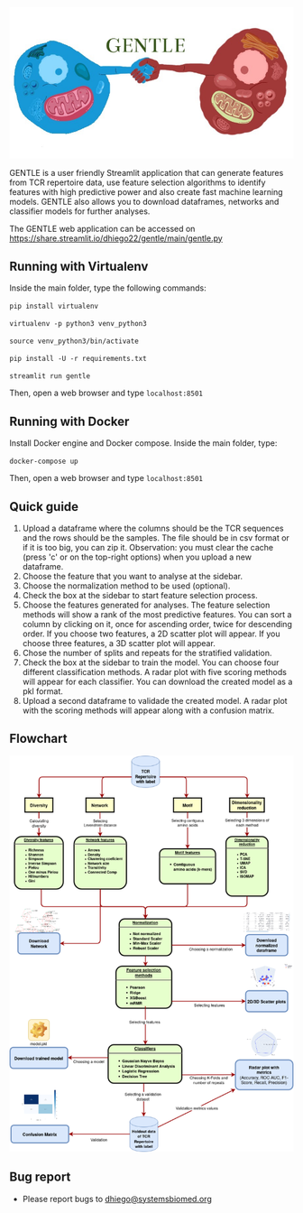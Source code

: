 ![alt text](gentle_icon.jpeg)

GENTLE is a user friendly Streamlit application that can generate features from TCR repertoire data, use feature selection algorithms to identify features with high predictive power and also create fast machine learning models. GENTLE also allows you to download dataframes, networks and classifier models for further analyses.

The GENTLE web application can be accessed on https://share.streamlit.io/dhiego22/gentle/main/gentle.py

## Running with Virtualenv

Inside the main folder, type the following commands:
 
  `pip install virtualenv`
  
  `virtualenv -p python3 venv_python3`
  
  `source venv_python3/bin/activate`
  
  `pip install -U -r requirements.txt`
  
  `streamlit run gentle`
  
  Then, open a web browser and type `localhost:8501`
   
## Running with Docker

Install Docker engine and Docker compose. Inside the main folder, type:

  `docker-compose up`
  
Then, open a web browser and type `localhost:8501`

## Quick guide

1. Upload a dataframe where the columns should be the TCR sequences and the rows should be the samples. The file should be in csv format or if it is too big, you can zip it. Observation: you must clear the cache (press 'c' or on the top-right options) when you upload a new dataframe.
2. Choose the feature that you want to analyse at the sidebar. 
3. Choose the normalization method to be used (optional).
4. Check the box at the sidebar to start feature selection process.
5. Choose the features generated for analyses. The feature selection methods will show a rank of the most predictive features. You can sort a column by clicking on it, once for ascending order, twice for descending order. If you choose two features, a 2D scatter plot will appear. If you choose three features, a 3D scatter plot will appear. 
6. Chose the number of splits and repeats for the stratified validation.
7. Check the box at the sidebar to train the model. You can choose four different classification methods. A radar plot with five scoring methods will appear for each classifier. You can download the created model as a pkl format.
8. Upload a second dataframe to validade the created model. A radar plot with the scoring methods will appear along with a confusion matrix. 

## Flowchart
![alt text](figs/flowchart.png)
  
## Bug report

- Please report bugs to dhiego@systemsbiomed.org








